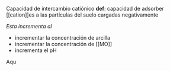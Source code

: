 Capacidad de intercambio catiónico
**def**: capacidad de adsorber [[cation]]es a las partículas del suelo cargadas negativamente

*Esta incrementa al*
- incrementar la concentración de arcilla
- incrementar la concentración de [[MO]]
- incrementa el pH

Aqu